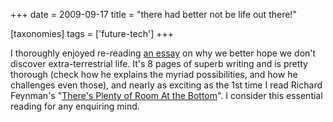 +++
date = 2009-09-17
title = "there had better not be life out there!"

[taxonomies]
tags = ['future-tech']
+++

I thoroughly enjoyed re-reading [an essay] on why we better hope we
don't discover extra-terrestrial life. It's 8 pages of superb writing
and is pretty thorough (check how he explains the myriad possibilities,
and how he challenges even those), and nearly as exciting as the 1st
time I read Richard Feynman's "[There's Plenty of Room At the
Bottom]". I consider this essential reading for any enquiring mind.

  [an essay]: http://www.nickbostrom.com/extraterrestrial.pdf
  [There's Plenty of Room At the Bottom]: http://www.nanoparticles.org/pdf/Feynman.pdf
